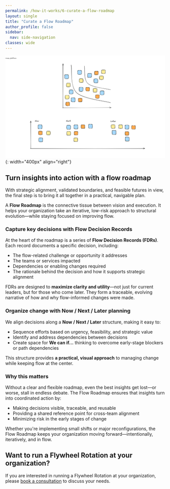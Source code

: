 ```yaml
---
permalink: /how-it-works/6-curate-a-flow-roadmap
layout: single
title: "Curate a Flow Roadmap"
author_profile: false
sidebar:
  nav: side-navigation
classes: wide
---
```


![Curate a Flow Roadmap](/assets/images/faster-flow-practices/define-a-flow-roadmap.png){: width="400px" align="right"}

## Turn insights into action with a flow roadmap

With strategic alignment, validated boundaries, and feasible futures in view, the final step is to bring it all together in a practical, navigable plan.

A **Flow Roadmap** is the connective tissue between vision and execution. It helps your organization take an iterative, low-risk approach to structural evolution—while staying focused on improving flow.

### Capture key decisions with Flow Decision Records

At the heart of the roadmap is a series of **Flow Decision Records (FDRs)**. Each record documents a specific decision, including:

- The flow-related challenge or opportunity it addresses
- The teams or services impacted
- Dependencies or enabling changes required
- The rationale behind the decision and how it supports strategic alignment

FDRs are designed to **maximize clarity and utility**—not just for current leaders, but for those who come later. They form a traceable, evolving narrative of how and why flow-informed changes were made.

### Organize change with Now / Next / Later planning

We align decisions along a **Now / Next / Later** structure, making it easy to:

- Sequence efforts based on urgency, feasibility, and strategic value
- Identify and address dependencies between decisions
- Create space for **We can if...** thinking to overcome early-stage blockers or path dependencies

This structure provides **a practical, visual approach** to managing change while keeping flow at the center.

### Why this matters

Without a clear and flexible roadmap, even the best insights get lost—or worse, stall in endless debate. The Flow Roadmap ensures that insights turn into coordinated action by:

- Making decisions visible, traceable, and reusable
- Providing a shared reference point for cross-team alignment
- Minimizing risk in the early stages of change

Whether you're implementing small shifts or major reconfigurations, the Flow Roadmap keeps your organization moving forward—intentionally, iteratively, and in flow.

## Want to run a Flywheel Rotation at your organization?

If you are interested in running a Flywheel Rotation at your organization, please [book a consultation](/contact) to discuss your needs.
